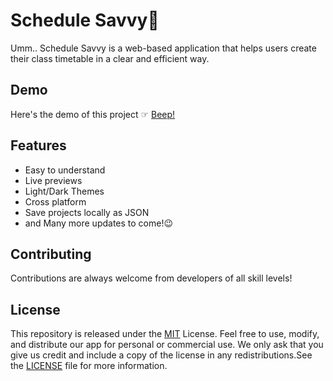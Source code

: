 
# Schedule Savvy📑

Umm.. Schedule Savvy is a web-based application that helps users create their class timetable in a clear and efficient way. 


## Demo

Here's the demo of this project ☞ [Beep!](https://imman-coder.github.io/Schedule-Savvy/)


## Features

- Easy to understand
- Live previews
- Light/Dark Themes
- Cross platform
- Save projects locally as JSON
- and Many more updates to come!😉


## Contributing

Contributions are always welcome from developers of all skill levels!

## License

This repository is released under the [MIT](https://choosealicense.com/licenses/mit/) License. Feel free to use, modify, and distribute our app for personal or commercial use. We only ask that you give us credit and include a copy of the license in any redistributions.See the [LICENSE](/LICENSE.md) file for more information.
